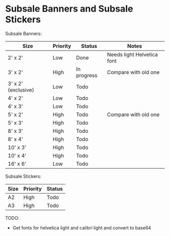 # Subsale Banners and Subsale Stickers

Subsale Banners:

| Size                | Priority | Status      | Notes                      |
| ------------------- | -------- | ----------- | -------------------------- |
| 2' x 2'             | Low      | Done        | Needs light Helvetica font |
| 3' x 2'             | High     | In progress | Compare with old one       |
| 3' x 2' (exclusive) | Low      | Todo        |                            |
| 4' x 2'             | Low      | Todo        |                            |
| 4' x 3'             | Low      | Todo        |                            |
| 5' x 2'             | High     | Todo        | Compare with old one       |
| 5' x 3'             | High     | Todo        |                            |
| 8' x 3'             | High     | Todo        |                            |
| 8' x 4'             | High     | Todo        |                            |
| 10' x 3'            | High     | Todo        |                            |
| 10' x 4'            | High     | Todo        |                            |
| 16' x 6'            | Low      | Todo        |                            |

Subsale Stickers:

| Size | Priority | Status |
| ---- | -------- | ------ |
| A2   | High     | Todo   |
| A3   | High     | Todo   |

TODO:

- Get fonts for helvetica light and calibri light and convert to base64
